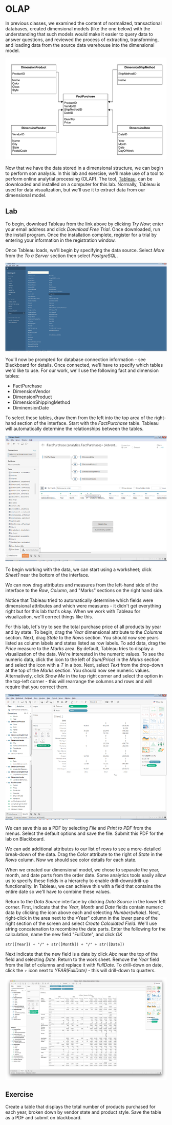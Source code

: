 # OLAP

In previous classes, we examined the content of normalized, transactional 
databases, created dimensional models (like the one below) with the 
understanding that such models would make it easier to query data to answer 
questions, and reviewed the process of extracting, transforming, and loading 
data from the source data warehouse into the dimensional model.  

![star](images/star.png)

Now that we have the data stored in a dimensional structure, we can begin to 
perform son analysis.  In this lab and exercise, we'll make use of a tool 
to perform online analytial processing (OLAP).  The tool, 
[Tableau](hhttps://www.tableau.com/), can be downloaded and installed on a 
computer for this lab.  Normally, Tableau is used for data visualization, 
but we'll use it to extract data from our dimensional model. 

## Lab
To begin, download Tableau from the link above by clicking *Try Now*; enter your
email address and click *Download Free Trial*.  Once downloaded, run the 
install program.  Once the installation complete, register for a trial by 
entering your information in the registration window. 

Once Tableau loads, we'll begin by specifying the data source.  Select *More* 
from the *To a Server* section then select *PostgreSQL*.  

![datasouce](images/datasource.png)

You'll now be prompted for database connection information - see Blackboard 
for details.  Once connected, we'll have to specify which tables we'd like to 
use.  For our work, we'll use the following fact and dimension tables:

- FactPurchase
- DimensionVendor
- DimensionProduct
- DimensionShippingMethod
- DiminensionDate

To select these tables, draw them from the left into the top area of the
right-hand section of the interface.  Start with the *FactPurchase* table.
Tableau will automatically determine the relationships between the tables.

![tables](images/tables.png)

To begin working with the data, we can start using a worksheet; click *Sheet1*
near the bottom of the interface.  

We can now drag attributes and measures from the left-hand side of the interface
to the *Row*, *Column*, and "Marks" sections on the right hand side.  

Notice that Tableau tried to automatically determine which fields were 
dimensional attributes and which were measures - it didn't get everything right 
but for this lab that's okay.  When we work with Tableau for visualization, 
we'll correct things like this.  

For this lab, let's try to see the total purchase price of all products by year 
and by state.  To begin, drag the *Year* dimensional attribute to the
*Columns* section.  Next, drag *State* to the *Rows* section.  You should now
see years listed as column labels and states listed as row labels.  To add data,
drag the *Price* measure to the *Marks* area.  By default, Tableau tries to 
display a visualization of the data.  We're interested in the numeric values.
To see the numeric data, click the icon to the left of *Sum(Price)* in the 
*Marks* section and select the icon with a *T* in a box. Next, select *Text* 
from the drop-down at the top of the *Marks* section.  You should now see 
numeric values.  Alternatively, click *Show Me* in the top right corner and 
select the option in the top-left corner - this will rearrange the columns and 
rows and will require that you correct them.

![data](images/data.png)

We can save this as a PDF by selecting *File* and *Print to PDF* from the
menus.  Select the default options and save the file.  Submit this PDF for the
lab on Blackboard.

We can add additional attributes to our list of rows to see a more-detailed
break-down of the data.  Drag the *Color* attribute to the right of *State* 
in the *Rows* column.  Now we should see color details for each state.

When we created our dimensional model, we chose to separate the year, month, 
and date parts from the order date.  Some analytics tools easily allow us 
to specify these fields in a hierarchy to enable drill-down/drill-up 
functionality.  In Tableau, we can achieve this with a field that contains the 
entire date so we'll have to combine these values.

Return to the *Data Source* interface by clicking *Data Source* in the lower 
left corner.  First, indicate that the *Year*, *Month* and *Date* fields contain
numeric data by clicking the icon above each and selecting *Number(whole)*. 
Next, right-click in the area next to the *Year" column in the lower
pane of the right section of the screen and select *Create Calculated Field*.
We'll use string concatenation to recombine the date parts.  Enter the following 
for the calculation, name the new field "FullDate", and click *OK*

```
str([Year]) + "/" + str([Month]) + "/" + str([Date])
```

Next indicate that the new field is a date by click *Abc* near the top of the 
field and selecting *Date*.  Return to the work sheet.  Remove the *Year* 
field from the list of columns and replace it with *FullDate*.  To drill-down
on date, click the *+* icon next to *YEAR(FullDate)* - this will drill-down
to quarters. 

![quarters](images/quarters.png)

## Exercise
Create a table that displays the total number of products purchased for each 
year, broken down by vendor state and product style.  Save the table as a PDF 
and submit on blackboard.